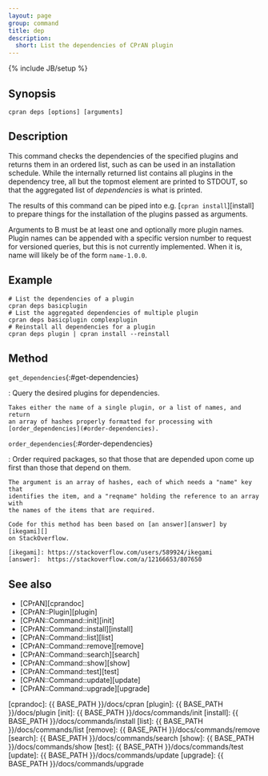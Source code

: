 ```yaml
---
layout: page
group: command
title: dep
description:
  short: List the dependencies of CPrAN plugin
---
```

{% include JB/setup %}

## Synopsis

    cpran deps [options] [arguments]

## Description

This command checks the dependencies of the specified plugins and returns them
in an ordered list, such as can be used in an installation schedule. While
the internally returned list contains all plugins in the dependency tree,
all but the topmost element are printed to STDOUT, so that the aggregated
list of _dependencies_ is what is printed.

The results of this command can be piped into e.g. [`cpran install`][install]
to prepare things for the installation of the plugins passed as arguments.

Arguments to B<deps> must be at least one and optionally more plugin names.
Plugin names can be appended with a specific version number to request for
versioned queries, but this is not currently implemented. When it is, name
will likely be of the form `name-1.0.0`.

## Example

    # List the dependencies of a plugin
    cpran deps basicplugin
    # List the aggregated dependencies of multiple plugin
    cpran deps basicplugin complexplugin
    # Reinstall all dependencies for a plugin
    cpran deps plugin | cpran install --reinstall

## Method

<span>`get_dependencies`</span>{:#get-dependencies}

  : Query the desired plugins for dependencies.

    Takes either the name of a single plugin, or a list of names, and return
    an array of hashes properly formatted for processing with
    [order_dependencies](#order-dependencies).

<span>`order_dependencies`</span>{:#order-dependencies}

  : Order required packages, so that those that are depended upon come up first
    than those that depend on them.

    The argument is an array of hashes, each of which needs a "name" key that
    identifies the item, and a "reqname" holding the reference to an array with
    the names of the items that are required.

    Code for this method has been based on [an answer][answer] by [ikegami][]
    on StackOverflow.

    [ikegami]: https://stackoverflow.com/users/589924/ikegami
    [answer]:  https://stackoverflow.com/a/12166653/807650

## See also

* [CPrAN][cprandoc]
* [CPrAN::Plugin][plugin]
* [CPrAN::Command::init][init]
* [CPrAN::Command::install][install]
* [CPrAN::Command::list][list]
* [CPrAN::Command::remove][remove]
* [CPrAN::Command::search][search]
* [CPrAN::Command::show][show]
* [CPrAN::Command::test][test]
* [CPrAN::Command::update][update]
* [CPrAN::Command::upgrade][upgrade]

[cprandoc]: {{ BASE_PATH }}/docs/cpran
[plugin]:   {{ BASE_PATH }}/docs/plugin
[init]:     {{ BASE_PATH }}/docs/commands/init
[install]:  {{ BASE_PATH }}/docs/commands/install
[list]:     {{ BASE_PATH }}/docs/commands/list
[remove]:   {{ BASE_PATH }}/docs/commands/remove
[search]:   {{ BASE_PATH }}/docs/commands/search
[show]:     {{ BASE_PATH }}/docs/commands/show
[test]:     {{ BASE_PATH }}/docs/commands/test
[update]:   {{ BASE_PATH }}/docs/commands/update
[upgrade]:  {{ BASE_PATH }}/docs/commands/upgrade

